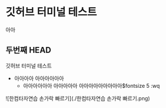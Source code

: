 # 깃허브 터미널 테스트
아아
## 두번째 HEAD

깃허브 터미널 테스트
- 아아아아 
  아아아아아아
  -  아아아아아아
      아아아아아
      아아아아아아아아아$fontsize 5
      :wq

![한컴타자연습 손가락 빠르기](./한컴타자연습 손가락 빠르기.png)

